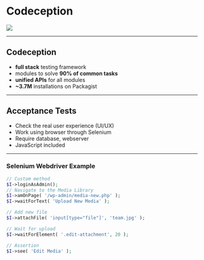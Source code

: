 # Codeception

![](http://codeception.com/images/logo.svg)

---

## Codeception

* **full stack** testing framework
* modules to solve **90% of common tasks**
* **unified APIs** for all modules
* **~3.7M** installations on Packagist

---

## Acceptance Tests

* Check the real user experience (UI/UX)
* Work using browser through Selenium
* Require database, webserver
* JavaScript included

---

### Selenium Webdriver Example

```php
// Custom method
$I->loginAsAdmin();
// Navigate to the Media Library
$I->amOnPage( '/wp-admin/media-new.php' );
$I->waitForText( 'Upload New Media' );

// Add new file
$I->attachFile( 'input[type="file"]', 'team.jpg' );

// Wait for upload
$I->waitForElement( '.edit-attachment', 20 );

// Assertion
$I->see( 'Edit Media' );
```

